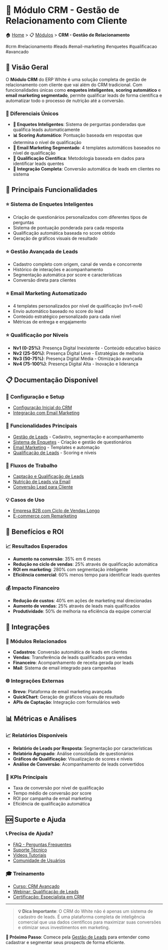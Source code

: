 # 👥 Módulo CRM - Gestão de Relacionamento com Cliente

🏠 [Home](../../index.md) > 📋 [Módulos](../index.md) > **CRM - Gestão de Relacionamento**

#crm #relacionamento #leads #email-marketing #enquetes #qualificacao #avancado

## 🎯 Visão Geral

O **Módulo CRM** do ERP White é uma solução completa de gestão de relacionamento com cliente que vai além do CRM tradicional. Com funcionalidades únicas como **enquetes inteligentes**, **scoring automático** e **email marketing segmentado**, permite qualificar leads de forma científica e automatizar todo o processo de nutrição até a conversão.

### 🌟 Diferenciais Únicos

- **🧠 Enquetes Inteligentes**: Sistema de perguntas ponderadas que qualifica leads automaticamente
- **📊 Scoring Automático**: Pontuação baseada em respostas que determina o nível de qualificação
- **📧 Email Marketing Segmentado**: 4 templates automáticos baseados no nível de qualificação
- **🎯 Qualificação Científica**: Metodologia baseada em dados para identificar leads quentes
- **🔄 Integração Completa**: Conversão automática de leads em clientes no sistema

## 🚀 Principais Funcionalidades

### ⭐ **Sistema de Enquetes Inteligentes**
- Criação de questionários personalizados com diferentes tipos de perguntas
- Sistema de pontuação ponderada para cada resposta
- Qualificação automática baseada no score obtido
- Geração de gráficos visuais de resultado

### ⭐ **Gestão Avançada de Leads**
- Cadastro completo com origem, canal de venda e concorrente
- Histórico de interações e acompanhamento
- Segmentação automática por score e características
- Conversão direta para clientes

### ⭐ **Email Marketing Automatizado**
- 4 templates personalizados por nível de qualificação (nv1-nv4)
- Envio automático baseado no score do lead
- Conteúdo estratégico personalizado para cada nível
- Métricas de entrega e engajamento

### ⭐ **Qualificação por Níveis**
- **Nv1 (0-25%)**: Presença Digital Inexistente - Conteúdo educativo básico
- **Nv2 (25-50%)**: Presença Digital Leve - Estratégias de melhoria
- **Nv3 (50-75%)**: Presença Digital Média - Otimização avançada
- **Nv4 (75-100%)**: Presença Digital Alta - Inovação e liderança

## 📋 Documentação Disponível

### 🔧 **Configuração e Setup**
- [Configuração Inicial do CRM](configuracao-inicial.md)
- [Integração com Email Marketing](integracao-email.md)

### 💼 **Funcionalidades Principais**
- [Gestão de Leads](gestao-leads.md) - Cadastro, segmentação e acompanhamento
- [Sistema de Enquetes](sistema-enquetes.md) - Criação e gestão de questionários
- [Email Marketing](email-marketing.md) - Templates e automação
- [Qualificação de Leads](qualificacao-leads.md) - Scoring e níveis

### 🔄 **Fluxos de Trabalho**
- [Captação e Qualificação de Leads](../../fluxos/fluxo-captacao-qualificacao-leads.md)
- [Nutrição de Leads via Email](../../fluxos/fluxo-nutricao-leads-email.md)
- [Conversão Lead para Cliente](../../fluxos/fluxo-conversao-lead-cliente.md)

### 💡 **Casos de Uso**
- [Empresa B2B com Ciclo de Vendas Longo](../../casos-uso/servicos/empresa-b2b-ciclo-longo.md)
- [E-commerce com Remarketing](../../casos-uso/comercio-geral/ecommerce-remarketing.md)

## 🎯 Benefícios e ROI

### 📈 **Resultados Esperados**
- **Aumento na conversão**: 35% em 6 meses
- **Redução no ciclo de vendas**: 25% através de qualificação automática
- **ROI em marketing**: 280% com segmentação inteligente
- **Eficiência comercial**: 60% menos tempo para identificar leads quentes

### 💰 **Impacto Financeiro**
- **Redução de custos**: 40% em ações de marketing mal direcionadas
- **Aumento de vendas**: 25% através de leads mais qualificados
- **Produtividade**: 50% de melhoria na eficiência da equipe comercial

## 🔗 Integrações

### 🤝 **Módulos Relacionados**
- **Cadastros**: Conversão automática de leads em clientes
- **Vendas**: Transferência de leads qualificados para vendas
- **Financeiro**: Acompanhamento de receita gerada por leads
- **Mail**: Sistema de email integrado para campanhas

### 🌐 **Integrações Externas**
- **Brevo**: Plataforma de email marketing avançada
- **QuickChart**: Geração de gráficos visuais de resultado
- **APIs de Captação**: Integração com formulários web

## 📊 Métricas e Análises

### 📈 **Relatórios Disponíveis**
- **Relatório de Leads por Resposta**: Segmentação por características
- **Relatório Agrupado**: Análise consolidada de questionários
- **Gráficos de Qualificação**: Visualização de scores e níveis
- **Análise de Conversão**: Acompanhamento de leads convertidos

### 🎯 **KPIs Principais**
- Taxa de conversão por nível de qualificação
- Tempo médio de conversão por score
- ROI por campanha de email marketing
- Eficiência de qualificação automática

## 🆘 Suporte e Ajuda

### 📞 **Precisa de Ajuda?**
- [FAQ - Perguntas Frequentes](faq-crm.md)
- [Suporte Técnico](../../suporte/contato.md)
- [Vídeos Tutoriais](../../tutoriais/crm/index.md)
- [Comunidade de Usuários](../../comunidade/index.md)

### 🎓 **Treinamento**
- [Curso: CRM Avançado](../../treinamento/crm-avancado.md)
- [Webinar: Qualificação de Leads](../../webinars/qualificacao-leads.md)
- [Certificação: Especialista em CRM](../../certificacao/crm-especialista.md)

---

> **💡 Dica Importante**: O CRM do White não é apenas um sistema de cadastro de leads. É uma plataforma completa de inteligência comercial que usa dados científicos para maximizar suas conversões e otimizar seus investimentos em marketing.

**🎯 Próximo Passo**: Comece pela [Gestão de Leads](gestao-leads.md) para entender como cadastrar e segmentar seus prospects de forma eficiente. 